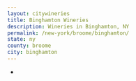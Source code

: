 ```yaml
---
layout: citywineries
title: Binghamton Wineries
description: Wineries in Binghamton, NY
permalink: /new-york/broome/binghamton/
state: ny
county: broome
city: binghamton
---
```

-
